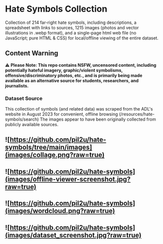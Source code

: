 # Hate Symbols Collection
Collection of 214 far-right hate symbols, including descriptions, a spreadsheet with links to sources, 1215 images (photos and vector illustrations in .webp format), and a single-page html web file (no JavaScript; pure HTML & CSS) for local/offline viewing of the entire dataset.

## Content Warning
:warning: **Please Note: This repo contains NSFW, uncensored content, including potentially hateful imagery, graphic/violent symbolisms, offensive/discriminatory photos, etc., and is primarily being made available as an alternative source for students, researchers, and journalists.**

### Dataset Source
This collection of symbols (and related data) was scraped from the ADL's website in August 2023 for convenient, offline browsing (/resources/hate-symbols/search)
The images appear to have been originally collected from publicly available sources.

![https://github.com/pil2u/hate-symbols/tree/main/images](images/collage.png?raw=true)
---
![https://github.com/pil2u/hate-symbols](images/offline-viewer-screenshot.jpg?raw=true)
---
![https://github.com/pil2u/hate-symbols](images/wordcloud.png?raw=true)
---
![https://github.com/pil2u/hate-symbols](images/dataset_screenshot.jpg?raw=true)
---
